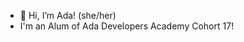 - 👋 Hi, I’m Ada! (she/her)
- I'm an Alum of Ada Developers Academy Cohort 17!
<!---
adabarries/adabarries is a ✨ special ✨ repository because its `README.md` (this file) appears on your GitHub profile.
You can click the Preview link to take a look at your changes.
--->
